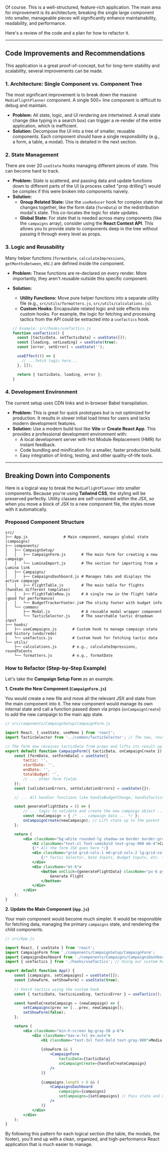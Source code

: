 Of course. This is a well-structured, feature-rich application. The main area for improvement is its architecture; breaking the single large component into smaller, manageable pieces will significantly enhance maintainability, readability, and performance.

Here's a review of the code and a plan for how to refactor it.

-----

## Code Improvements and Recommendations

This application is a great proof-of-concept, but for long-term stability and scalability, several improvements can be made.

### 1\. Architecture: Single Component vs. Component Tree

The most significant improvement is to break down the massive `MediaFlightPlanner` component. A single 500+ line component is difficult to debug and maintain.

  * **Problem:** All state, logic, and UI rendering are intertwined. A small state change (like typing in a search box) can trigger a re-render of the entire application, which is inefficient.
  * **Solution:** Decompose the UI into a tree of smaller, reusable components. Each component should have a single responsibility (e.g., a form, a table, a modal). This is detailed in the next section.

### 2\. State Management

There are over 20 `useState` hooks managing different pieces of state. This can become hard to track.

  * **Problem:** State is scattered, and passing data and update functions down to different parts of the UI (a process called "prop drilling") would be complex if this were broken into components naively.
  * **Solution:**
      * **Group Related State:** Use the `useReducer` hook for complex state that changes together, like the form data (`formData`) or the redistribution modal's state. This co-locates the logic for state updates.
      * **Global State:** For state that is needed across many components (like the `campaigns` array), consider using the **React Context API**. This allows you to provide state to components deep in the tree without passing it through every level as props.

### 3\. Logic and Reusability

Many helper functions (`formatDate`, `calculateImpressions`, `getMonthsBetween`, etc.) are defined inside the component.

  * **Problem:** These functions are re-declared on every render. More importantly, they aren't reusable outside this specific component.

  * **Solution:**

      * **Utility Functions:** Move pure helper functions into a separate utility file (e.g., `src/utils/formatters.js`, `src/utils/calculations.js`).
      * **Custom Hooks:** Encapsulate related logic and side effects into custom hooks. For example, the logic for fetching and processing tactics from the API could be extracted into a `useTactics` hook.

    <!-- end list -->

    ```javascript
    // Example: src/hooks/useTactics.js
    function useTactics() {
      const [tacticData, setTacticData] = useState([]);
      const [loading, setLoading] = useState(true);
      const [error, setError] = useState('');

      useEffect(() => {
        // ...fetch logic here...
      }, []);

      return { tacticData, loading, error };
    }
    ```

### 4\. Development Environment

The current setup uses CDN links and in-browser Babel transpilation.

  * **Problem:** This is great for quick prototypes but is not optimized for production. It results in slower initial load times for users and lacks modern development features.
  * **Solution:** Use a modern build tool like **Vite** or **Create React App**. This provides a professional development environment with:
      * A local development server with Hot Module Replacement (HMR) for instant feedback.
      * Code bundling and minification for a smaller, faster production build.
      * Easy integration of linting, testing, and other quality-of-life tools.

-----

## Breaking Down into Components

Here is a logical way to break the `MediaFlightPlanner` into smaller components. Because you're using **Tailwind CSS**, the styling will be preserved perfectly. Utility classes are self-contained within the JSX, so when you move a block of JSX to a new component file, the styles move with it automatically.

### Proposed Component Structure

```
src/
├── App.js                # Main component, manages global state (campaigns)
├── components/
│   ├── CampaignSetup/
│   │   ├── CampaignForm.js       # The main form for creating a new campaign
│   │   └── LuminaImport.js       # The section for importing from a Lumina link
│   ├── Campaigns/
│   │   ├── CampaignsDashboard.js # Manages tabs and displays the active campaign
│   │   ├── FlightTable.js        # The main table for flights (handles different templates)
│   │   ├── FlightTableRow.js     # A single row in the flight table (good for performance)
│   │   └── BudgetTrackerFooter.js# The sticky footer with budget info
│   └── common/
│       ├── Modal.js              # A reusable modal wrapper component
│       └── TacticSelector.js     # The searchable tactic dropdown input
├── hooks/
│   ├── useCampaigns.js       # Custom hook to manage campaign state and history (undo/redo)
│   └── useTactics.js         # Custom hook for fetching tactic data
└── utils/
    ├── calculations.js       # e.g., calculateImpressions, roundToCents
    └── formatters.js         # e.g., formatDate
```

### How to Refactor (Step-by-Step Example)

Let's take the **Campaign Setup Form** as an example.

**1. Create the New Component (`CampaignForm.js`)**

You would create a new file and move all the relevant JSX and state from the main component into it. The new component would manage its own internal state and call a function passed down via props (`onCampaignCreate`) to add the new campaign to the main app state.

```jsx
// src/components/CampaignSetup/CampaignForm.js

import React, { useState, useMemo } from 'react';
import TacticSelector from '../common/TacticSelector'; // The new, reusable tactic selector

// The form now receives tacticData from props and lifts its result up
export default function CampaignForm({ tacticData, onCampaignCreate }) {
    const [formData, setFormData] = useState({
        tactic: '',
        startDate: '',
        endDate: '',
        totalBudget: '',
        // ... other form fields
    });
    const [validationErrors, setValidationErrors] = useState({});

    // ... All handler functions like handleBudgetChange, handleTacticSelect, etc. ...

    const generateFlightData = () => {
        // ... logic to validate and create the new campaign object ...
        const newCampaign = { /* ... campaign data ... */ };
        onCampaignCreate(newCampaign); // Lift state up to the parent
    };

    return (
        <div className="bg-white rounded-lg shadow-sm border border-gray-200 p-6 mb-6">
            <h2 className="text-xl font-semibold text-gray-900 mb-4">Campaign Setup</h2>
            {/* All the form JSX goes here */}
            <div className="grid grid-cols-1 md:grid-cols-2 lg:grid-cols-3 gap-6">
                {/* Tactic Selector, Date Inputs, Budget Inputs, etc. */}
            </div>
            <div className="mt-6">
                <button onClick={generateFlightData} className="px-6 py-2 bg-blue-600 ...">
                    Generate Flight
                </button>
            </div>
        </div>
    );
}
```

**2. Update the Main Component (`App.js`)**

Your main component would become much simpler. It would be responsible for fetching data, managing the primary `campaigns` state, and rendering the child components.

```jsx
// src/App.js

import React, { useState } from 'react';
import CampaignForm from './components/CampaignSetup/CampaignForm';
import CampaignsDashboard from './components/Campaigns/CampaignsDashboard';
import { useTactics } from './hooks/useTactics'; // Using our custom hook

export default function App() {
    const [campaigns, setCampaigns] = useState([]);
    const [showForm, setShowForm] = useState(true);
    
    // Fetch tactics using the custom hook
    const { tacticData, tacticsLoading, tacticsError } = useTactics();

    const handleCreateCampaign = (newCampaign) => {
        setCampaigns(prev => [...prev, newCampaign]);
        setShowForm(false);
    };

    return (
        <div className="min-h-screen bg-gray-50 p-6">
            <div className="max-w-7xl mx-auto">
                <h1 className="text-3xl font-bold text-gray-900">Media Flight Planning</h1>
                
                {showForm && (
                    <CampaignForm
                        tacticData={tacticData}
                        onCampaignCreate={handleCreateCampaign}
                    />
                )}
                
                {campaigns.length > 0 && (
                    <CampaignsDashboard
                        campaigns={campaigns}
                        setCampaigns={setCampaigns} // Pass state and updater down
                    />
                )}
            </div>
        </div>
    );
}
```

By following this pattern for each logical section (the table, the modals, the footer), you'll end up with a clean, organized, and high-performance React application that is much easier to manage.